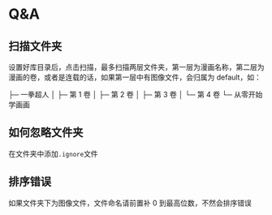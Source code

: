 # Q&A

## 扫描文件夹

设置好库目录后，点击扫描，最多扫描两层文件夹，第一层为漫画名称，第二层为漫画的卷，或者是连载的话，如果第一层中有图像文件，会归属为 default，如：

├─ 一拳超人
│ ├─ 第 1 卷
│ ├─ 第 2 卷
│ ├─ 第 3 卷
│ └─ 第 4 卷
└─ 从零开始学画画

## 如何忽略文件夹

在文件夹中添加`.ignore`文件

## 排序错误

如果文件夹下为图像文件，文件命名请前置补 0 到最高位数，不然会排序错误
